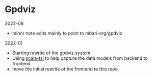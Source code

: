 # Gpdviz

2022-08

- minor note edits mainly to point to mbari-org/gpdviz

2022-01

- Starting rewrite of the gpdviz system.
- Using [scala-tsi](https://github.com/scala-tsi/scala-tsi)
  to help capture the data models from backend to frontend.
- move the initial rewrite of the frontend to this repo.

